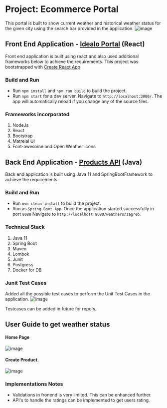 # Project: Ecommerce Portal
This portal is built to show current weather and historical weather status for the given city using the search bar provided in the application.
![image](https://user-images.githubusercontent.com/61374040/180626139-77e50dcd-79d1-4a05-925c-3ac3879242d5.png)


## Front End Application - [Idealo Portal](https://github.com/MaheshJavaDeveloper/e-commerce/tree/main/idealo-app) (React)
Front end application is built using react and also used additional frameworks below to achieve the requirements.
This project was bootstrapped with [Create React App](https://github.com/facebook/create-react-app)
### Build and Run
* Run `npm install` and `npm run build` to build the project.
* Run `npm start` for a dev server. Navigate to `http://localhost:3000/`. The app will automatically reload if you change any of the source files.
### Frameworks incorporated
1. NodeJs
2. React 
3. Bootstrap
4. Matreial UI
5. Font-awesome and Open Weather Icons
## Back End Application - [Products API](https://github.com/MaheshJavaDeveloper/e-commerce/tree/main/idealo) (Java)
Back end application is built using Java 11 and SpringBootFramework to achieve the requirements.
### Build and Run
* Run `mvn clean install` to build the project.
* Run as `Spring Boot App`. Once the application started successfully in port `8080` Navigate to `http://localhost:8080/weathers/zagreb`.
### Technical Stack
1. Java 11
2. Spring Boot
3. Maven
4. Lombok
5. Junit
6. Postgress
7. Docker for DB
### Junit Test Cases
Added all the possible test cases to perform the Unit Test Cases in the application.
![image](https://user-images.githubusercontent.com/61374040/180659403-7119e313-0b73-46a7-bdc3-90e5297c9032.png)

Testcases can be added in future for repo's.
## User Guide to get weather status
#### Home Page
![image](https://user-images.githubusercontent.com/61374040/180626142-cfc0529b-7136-4b3e-ba27-c64b35d99c85.png)

#### Create Product.
![image](https://user-images.githubusercontent.com/61374040/180617920-a1d5d2f8-9433-424e-bbb6-29a2142c50bd.png)

### Implementations Notes
 * Validations in fronend is very limited. This can be enhanced further.
 * API's to handle the ratings can be implemented to get users rating.

 

